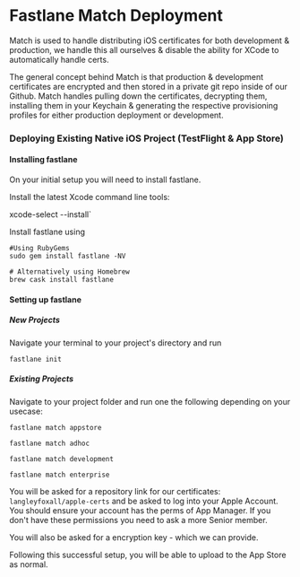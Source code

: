 # Fastlane Match Deployment

Match is used to handle distributing iOS certificates for both development &amp; production, 
we handle this all ourselves & disable the ability for XCode to automatically handle certs.

The general concept behind Match is that production & development certificates are encrypted 
and then stored in a private git repo inside of our Github. Match handles pulling down the 
certificates, decrypting them, installing them in your Keychain & generating the respective 
provisioning profiles for either production deployment or development.

### Deploying Existing Native iOS Project (TestFlight & App Store)

#### Installing fastlane
On your initial setup you will need to install fastlane.

Install the latest Xcode command line tools:

xcode-select --install`

Install fastlane using

```
#Using RubyGems 
sudo gem install fastlane -NV
```


```
# Alternatively using Homebrew
brew cask install fastlane
```


#### Setting up fastlane

##### New Projects
Navigate your terminal to your project's directory and run

`fastlane init`

##### Existing Projects

Navigate to your project folder and run one the following depending on your usecase:

```
fastlane match appstore
```
```
fastlane match adhoc
```
```
fastlane match development
```
```
fastlane match enterprise
```

You will be asked for a repository link for our certificates: `langleyfoxall/apple-certs` and 
be asked to log into your Apple Account. You should ensure your account has the perms of App Manager. 
If you don't have these permissions you need to ask a more Senior member.

You will also be asked for a encryption key - which we can provide.

Following this successful setup, you will be able to upload to the App Store as normal.
